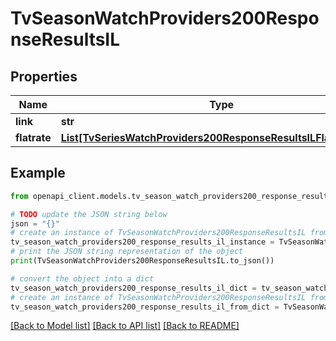 # TvSeasonWatchProviders200ResponseResultsIL


## Properties

Name | Type | Description | Notes
------------ | ------------- | ------------- | -------------
**link** | **str** |  | [optional] 
**flatrate** | [**List[TvSeriesWatchProviders200ResponseResultsILFlatrateInner]**](TvSeriesWatchProviders200ResponseResultsILFlatrateInner.md) |  | [optional] 

## Example

```python
from openapi_client.models.tv_season_watch_providers200_response_results_il import TvSeasonWatchProviders200ResponseResultsIL

# TODO update the JSON string below
json = "{}"
# create an instance of TvSeasonWatchProviders200ResponseResultsIL from a JSON string
tv_season_watch_providers200_response_results_il_instance = TvSeasonWatchProviders200ResponseResultsIL.from_json(json)
# print the JSON string representation of the object
print(TvSeasonWatchProviders200ResponseResultsIL.to_json())

# convert the object into a dict
tv_season_watch_providers200_response_results_il_dict = tv_season_watch_providers200_response_results_il_instance.to_dict()
# create an instance of TvSeasonWatchProviders200ResponseResultsIL from a dict
tv_season_watch_providers200_response_results_il_from_dict = TvSeasonWatchProviders200ResponseResultsIL.from_dict(tv_season_watch_providers200_response_results_il_dict)
```
[[Back to Model list]](../README.md#documentation-for-models) [[Back to API list]](../README.md#documentation-for-api-endpoints) [[Back to README]](../README.md)


